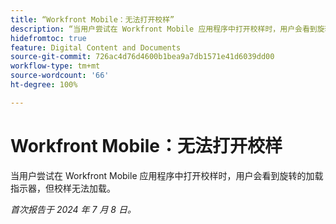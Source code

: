 ```yaml
---
title: “Workfront Mobile：无法打开校样”
description: “当用户尝试在 Workfront Mobile 应用程序中打开校样时，用户会看到旋转的加载指示器，但校样无法加载。”
hidefromtoc: true
feature: Digital Content and Documents
source-git-commit: 726ac4d76d4600b1bea9a7db1571e41d6039dd00
workflow-type: tm+mt
source-wordcount: '66'
ht-degree: 100%

---
```



# Workfront Mobile：无法打开校样

当用户尝试在 Workfront Mobile 应用程序中打开校样时，用户会看到旋转的加载指示器，但校样无法加载。

_首次报告于 2024 年 7 月 8 日。_
